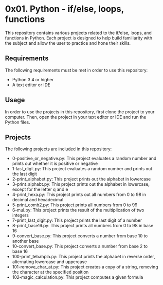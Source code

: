 # 0x01. Python - if/else, loops, functions

This repository contains various projects related to the if/else, loops, and functions in Python. Each project is designed to help build familiarity with the subject and allow the user to practice and hone their skills. 

## Requirements

The following requirements must be met in order to use this repository:

* Python 3.4 or higher
* A text editor or IDE

## Usage

In order to use the projects in this repository, first clone the project to your computer. Then, open the project in your text editor or IDE and run the Python files. 

## Projects

The following projects are included in this repository:

* 0-positive_or_negative.py: This project evaluates a random number and prints out whether it is positive or negative
* 1-last_digit.py: This project evaluates a random number and prints out the last digit
* 2-print_alphabet.py: This project prints out the alphabet in lowercase
* 3-print_alphabt.py: This project prints out the alphabet in lowercase, except for the letter q and e
* 4-print_hexa.py: This project prints out all numbers from 0 to 98 in decimal and hexadecimal
* 5-print_comb2.py: This project prints all numbers from 0 to 99
* 6-mul.py: This project prints the result of the multiplication of two integers
* 7-print_last_digit.py: This project prints the last digit of a number
* 8-print_base16.py: This project prints all numbers from 0 to 98 in base 16
* 9-convert_base.py: This project converts a number from base 10 to another base
* 10-convert_base.py: This project converts a number from base 2 to base 16
* 100-print_tebahpla.py: This project prints the alphabet in reverse order, alternating lowercase and uppercase
* 101-remove_char_at.py: This project creates a copy of a string, removing the character at the specified position
* 102-magic_calculation.py: This project computes a given formula

